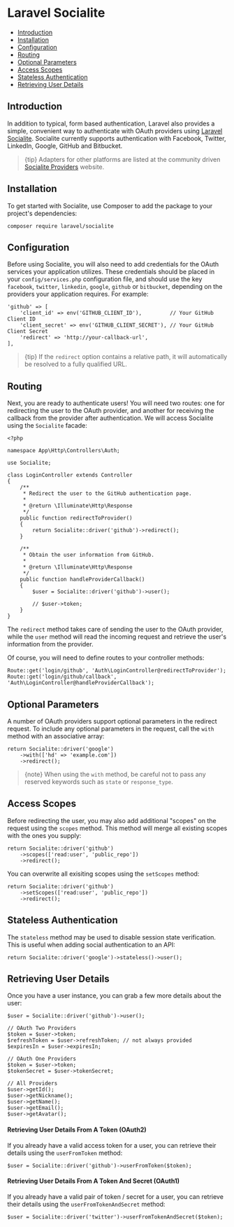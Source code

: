 # Laravel Socialite

- [Introduction](#introduction)
- [Installation](#installation)
- [Configuration](#configuration)
- [Routing](#routing)
- [Optional Parameters](#optional-parameters)
- [Access Scopes](#access-scopes)
- [Stateless Authentication](#stateless-authentication)
- [Retrieving User Details](#retrieving-user-details)

<a name="introduction"></a>
## Introduction

In addition to typical, form based authentication, Laravel also provides a simple, convenient way to authenticate with OAuth providers using [Laravel Socialite](https://github.com/laravel/socialite). Socialite currently supports authentication with Facebook, Twitter, LinkedIn, Google, GitHub and Bitbucket.

> {tip} Adapters for other platforms are listed at the community driven [Socialite Providers](https://socialiteproviders.github.io/) website.

<a name="installation"></a>
## Installation

To get started with Socialite, use Composer to add the package to your project's dependencies:

    composer require laravel/socialite

<a name="configuration"></a>
## Configuration

Before using Socialite, you will also need to add credentials for the OAuth services your application utilizes. These credentials should be placed in your `config/services.php` configuration file, and should use the key `facebook`, `twitter`, `linkedin`, `google`, `github` or `bitbucket`, depending on the providers your application requires. For example:

    'github' => [
        'client_id' => env('GITHUB_CLIENT_ID'),         // Your GitHub Client ID
        'client_secret' => env('GITHUB_CLIENT_SECRET'), // Your GitHub Client Secret
        'redirect' => 'http://your-callback-url',
    ],

> {tip} If the `redirect` option contains a relative path, it will automatically be resolved to a fully qualified URL.

<a name="routing"></a>
## Routing

Next, you are ready to authenticate users! You will need two routes: one for redirecting the user to the OAuth provider, and another for receiving the callback from the provider after authentication. We will access Socialite using the `Socialite` facade:

    <?php

    namespace App\Http\Controllers\Auth;

    use Socialite;

    class LoginController extends Controller
    {
        /**
         * Redirect the user to the GitHub authentication page.
         *
         * @return \Illuminate\Http\Response
         */
        public function redirectToProvider()
        {
            return Socialite::driver('github')->redirect();
        }

        /**
         * Obtain the user information from GitHub.
         *
         * @return \Illuminate\Http\Response
         */
        public function handleProviderCallback()
        {
            $user = Socialite::driver('github')->user();

            // $user->token;
        }
    }

The `redirect` method takes care of sending the user to the OAuth provider, while the `user` method will read the incoming request and retrieve the user's information from the provider.

Of course, you will need to define routes to your controller methods:

    Route::get('login/github', 'Auth\LoginController@redirectToProvider');
    Route::get('login/github/callback', 'Auth\LoginController@handleProviderCallback');

<a name="optional-parameters"></a>
## Optional Parameters

A number of OAuth providers support optional parameters in the redirect request. To include any optional parameters in the request, call the `with` method with an associative array:

    return Socialite::driver('google')
        ->with(['hd' => 'example.com'])
        ->redirect();

> {note} When using the `with` method, be careful not to pass any reserved keywords such as `state` or `response_type`.

<a name="access-scopes"></a>
## Access Scopes

Before redirecting the user, you may also add additional "scopes" on the request using the `scopes` method. This method will merge all existing scopes with the ones you supply:

    return Socialite::driver('github')
        ->scopes(['read:user', 'public_repo'])
        ->redirect();

You can overwrite all exisiting scopes using the `setScopes` method:

    return Socialite::driver('github')
        ->setScopes(['read:user', 'public_repo'])
        ->redirect();

<a name="stateless-authentication"></a>
## Stateless Authentication

The `stateless` method may be used to disable session state verification. This is useful when adding social authentication to an API:

    return Socialite::driver('google')->stateless()->user();

<a name="retrieving-user-details"></a>
## Retrieving User Details

Once you have a user instance, you can grab a few more details about the user:

    $user = Socialite::driver('github')->user();

    // OAuth Two Providers
    $token = $user->token;
    $refreshToken = $user->refreshToken; // not always provided
    $expiresIn = $user->expiresIn;

    // OAuth One Providers
    $token = $user->token;
    $tokenSecret = $user->tokenSecret;

    // All Providers
    $user->getId();
    $user->getNickname();
    $user->getName();
    $user->getEmail();
    $user->getAvatar();

#### Retrieving User Details From A Token (OAuth2)

If you already have a valid access token for a user, you can retrieve their details using the `userFromToken` method:

    $user = Socialite::driver('github')->userFromToken($token);
    
#### Retrieving User Details From A Token And Secret (OAuth1)

If you already have a valid pair of token / secret for a user, you can retrieve their details using the `userFromTokenAndSecret` method:

    $user = Socialite::driver('twitter')->userFromTokenAndSecret($token);
